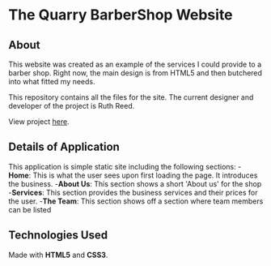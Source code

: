 # The Quarry BarberShop Website

## About
This website was created as an example of the services I could provide to a barber shop. Right now, the main design is from HTML5 and then butchered into what fitted my needs.

This repository contains all the files for the site. The current designer and developer of the project is Ruth Reed.

View project [here](https://saltcitygrooming.netlify.app/).

## Details of Application
This application is simple static site including the following sections:
-**Home**: This is what the user sees upon first loading the page. It introduces the business.
-**About Us**: This section shows a short 'About us' for the shop
-**Services**: This section provides the business services and their prices for the user.
-**The Team**: This section shows off a section where team members can be listed

## Technologies Used
Made with **HTML5** and **CSS3**.
